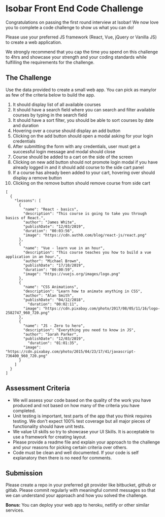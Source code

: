 # Isobar Front End Code Challenge

Congratulations on passing the first round interview at Isobar!  We now love you to complete a code challenge to show us what you can do!

Please use your preferred JS framework (React, Vue, jQuery or Vanilla JS) to create a web application.

We strongly recommend that you cap the time you spend on this challenge to 4hrs and showcase your strength and your coding standards while fulfilling the requirements for the challenge.

## The Challenge
Use the data provided to create a small web app. You can pick as many/or as few of the criteria below to build the app.

1. It should display list of all available courses
2. It should have a search field where you can search and filter available courses by typing in the search field
3. It should have a sort filter, you should be able to sort courses by date and duration
4. Hovering over a course should display an add button
5. Clicking on the add button should open a modal asking for your login credentials
6. After submitting the form with any credentials, user must get a successful login message and modal should close
7. Course should be added to a cart on the side of the screen
8. Clicking on new add button should not promote login modal if you have already logged in and it should add course to the side cart panel  
9. If a course has already been added to your cart, hovering over should display a remove button
10. Clicking on the remove button should remove course from side cart

```
[
  {
    "lessons": [
      {
        "name": "React - basics",
        "description": "This course is going to take you through basics of React.",
        "author": "James White",
        "publishDate": "12/03/2019",
        "duration": "00:03:56",
        "image": "https://cdn.auth0.com/blog/react-js/react.png"
      },
      {
        "name": "Vue - learn vue in an hour",
        "description": "This course teaches you how to build a vue application in an hour.",
        "author": "Michael Brown",
        "publishDate": "17/10/2019",
        "duration": "00:00:59",
        "image": "https://vuejs.org/images/logo.png"
      },
      {
        "name": "CSS Animations",
        "description": "Learn how to animate anything in CSS",
        "author": "Alan Smith",
        "publishDate": "04/12/2018",
          "duration": "00:02:11",
        "image": "https://cdn.pixabay.com/photo/2017/08/05/11/16/logo-2582747_960_720.png"
      },
      {
        "name": "JS - Zero to hero",
        "description": "Everything you need to know in JS",
        "author": "Sarah Parker",
        "publishDate": "12/03/2019",
          "duration": "01:01:35",
        "image": "https://cdn.pixabay.com/photo/2015/04/23/17/41/javascript-736400_960_720.png"
      }
    ]
  }
]
```

## Assessment Criteria
* We will assess your code based on the quality of the work you have produced and not based on how many of the criteria you have completed.
* Unit testing is important, test parts of the app that you think requires testing. We don't expect 100% test coverage but all major pieces of functionality should have unit tests.
* We value UI skills so try to showcase your UI Skills. It is acceptable to use a framework for creating layout.
* Please provide a readme file and explain your approach to the challenge and your reasons for picking certain criteria over others.
* Code must be clean and well documented. If your code is self explanatory then there is no need for comments. 


## Submission
Please create a repo in your preferred git provider like bitbucket, github or gitlab. Please commit regularly with meaningful commit messages so that we can understand your approach and how you solved the challenge.

**Bonus:** You can deploy your web app to heroku, netlify or other similar services.
